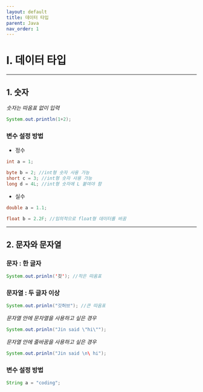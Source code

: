 ```yaml
---
layout: default
title: 데이터 타입
parent: Java
nav_order: 1
---
```



# I. 데이터 타입

---

## 1. 숫자
_숫자는 따옴표 없이 입력_

```java
System.out.println(1+2);
```
###  **변수 설정 방법**
- 정수
```java
int a = 1;

byte b = 2; //int형 숫자 사용 가능
short c = 3; //int형 숫자 사용 가능
long d = 4L; //int형 숫자에 L 붙여야 함
```

- 실수
```java
double a = 1.1;

float b = 2.2F; //임의적으로 float형 데이터롤 바꿈
```
---

## 2. 문자와 문자열

### 문자 : 한 글자
```java
System.out.prinln('깃'); //작은 따옴표
```

### 문자열 : 두 글자 이상

```java
System.out.prinln("깃허브"); //큰 따옴표
```

_문자열 안에 문자열을 사용하고 싶은 경우_

```java
System.out.prinln("Jin said \"hi\"");
```

_문자열 안에 줄바꿈을 사용하고 싶은 경우_
```java
System.out.prinln("Jin said \n\ hi");
```
###  **변수 설정 방법**

```java
String a = "coding";
```